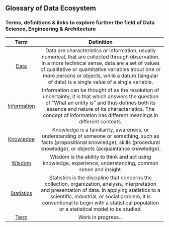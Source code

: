 ## Glossary of Data Ecosystem
### Terms, definitions & links to explore further the field of Data Science, Engineering & Architecture

| Term | Definition |
| :---: | :---: | 
| [Data](https://en.wikipedia.org/wiki/Data) | Data are characteristics or information, usually numerical, that are collected through observation. In a more technical sense, data are a set of values of qualitative or quantitative variables about one or more persons or objects, while a datum (singular of data) is a single value of a single variable. | 
| [Information](https://en.wikipedia.org/wiki/Information) | Information can be thought of as the resolution of uncertainty; it is that which answers the question of "What an entity is" and thus defines both its essence and nature of its characteristics. The concept of information has different meanings in different contexts. | 
| [Knowledge](https://en.wikipedia.org/wiki/Knowledge) | Knowledge is a familiarity, awareness, or understanding of someone or something, such as facts (propositional knowledge), skills (procedural knowledge), or objects (acquaintance knowledge). |
| [Wisdom](https://en.wikipedia.org/wiki/Wisdom) | Wisdom is the ability to think and act using knowledge, experience, understanding, common sense and insight. |
| [Statistics](https://en.wikipedia.org/wiki/Statistics) | Statistics is the discipline that concerns the collection, organization, analysis, interpretation and presentation of data. In applying statistics to a scientific, industrial, or social problem, it is conventional to begin with a statistical population or a statistical model to be studied. |
| [Term](Link) | Work in progress... |
